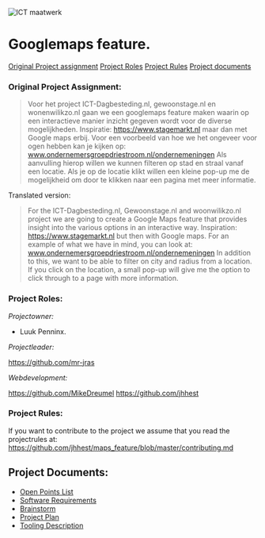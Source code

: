 
![ICT maatwerk](https://ictmaatwerk.com/wp-content/uploads/2019/03/Logo-ict-maatwerk-standaard_.jpg)

# Googlemaps feature.

[Original Project assignment](maps_feature#original-project-assignment)
[Project Roles](https://github.com/jhhest/maps_feature#project-roles)
[Project Rules](https://github.com/jhhest/maps_feature#project-rules)
[Project documents](https://github.com/jhhest/maps_feature#project-documents)
### Original Project Assignment:

> Voor het project ICT-Dagbesteding.nl, gewoonstage.nl en wonenwilikzo.nl gaan we een googlemaps feature maken waarin op een interactieve manier inzicht gegeven wordt voor de diverse mogelijkheden.
> Inspiratie: https://www.stagemarkt.nl maar dan met Google maps erbij.
> Voor een voorbeeld van hoe we het ongeveer voor ogen hebben kan je kijken op: www.ondernemersgroepdriestroom.nl/ondernemeningen
> Als aanvulling hierop willen we kunnen filteren op stad en straal vanaf een locatie.
> Als je op de locatie klikt willen een kleine pop-up me de mogelijkheid om door te klikken naar een pagina met meer informatie.

Translated version:

> For the ICT-Dagbesteding.nl, Gewoonstage.nl and woonwilikzo.nl project we are going to create a Google Maps feature that provides insight into the various options in an interactive way.
> Inspiration: https://www.stagemarkt.nl but then with Google maps.
> For an example of what we have in mind, you can look at: www.ondernemersgroepdriestroom.nl/ondernemeningen
> In addition to this, we want to be able to filter on city and radius from a location.
> If you click on the location, a small pop-up will give me the option to click through to a page with more information.

### Project Roles:

*Projectowner:*

- Luuk Penninx.

*Projectleader:*

https://github.com/mr-jras

*Webdevelopment:*

https://github.com/MikeDreumel
https://github.com/jhhest

### Project Rules:
If you want to contribute to the project we assume that you read the projectrules at: https://github.com/jhhest/maps_feature/blob/master/contributing.md

## Project Documents:


- [Open Points List](Documentation/Open_Points_List.md)
- [Software Requirements](Documentation/SoftwareRequirements.md)
- [Brainstorm](Documentation/brainstorm.md)
- [Project Plan](Documentation/project_Plan.md)
- [Tooling Description](Documentation/tooling_description.md)
